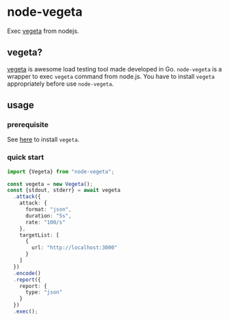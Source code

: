 # node-vegeta
Exec [vegeta](https://github.com/tsenart/vegeta) from nodejs.

## vegeta?
[vegeta](https://github.com/tsenart/vegeta) is awesome load testing tool made developed in Go. `node-vegeta` is a wrapper to exec `vegeta` command from node.js. You have to install `vegeta` appropriately before use `node-vegeta`.

## usage
### prerequisite
See [here](https://github.com/tsenart/vegeta) to install `vegeta`.

### quick start
```ts
import {Vegeta} from "node-vegeta";

const vegeta = new Vegeta();
const {stdout, stderr} = await vegeta
  .attack({
    attack: {
      format: "json",
      duration: "5s",
      rate: "100/s"
    },
    targetList: [
      {
        url: "http://localhost:3000"
      }
    ]
  })
  .encode()
  .report({
    report: {
      type: "json"
    }
  })
  .exec();
```

